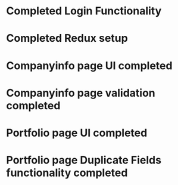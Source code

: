 # Completed Login Functionality

# Completed Redux setup

# Companyinfo page UI completed

# Companyinfo page validation completed

# Portfolio page UI completed

# Portfolio page Duplicate Fields functionality completed